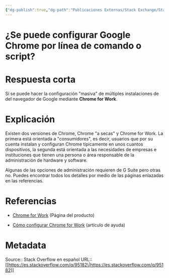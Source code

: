 ```yaml
---
{"dg-publish":true,"dg-path":"Publicaciones Externas/Stack Exchange/Stack Overflow en español/es.stackoverflow.com-95182.md","permalink":"/publicaciones-externas/stack-exchange/stack-overflow-en-espanol/es-stackoverflow-com-95182/","title":"¿Se puede configurar Google Chrome por línea de comando o script?","hide":true,"noteIcon":"\"0\"","created":"2024-04-03T12:49:10.759-06:00","updated":"2024-04-05T16:43:52.502-06:00"}
---
```


# ¿Se puede configurar Google Chrome por línea de comando o script?

# Respuesta corta
Sí se puede hacer la configuración "masiva" de múltiples instalaciones de del navegador de Google mediante **Chrome for Work**.

# Explicación

Existen dos versiones de Chrome, Chrome "a secas" y Chrome for Work. La primera está orientada a "consumidores", es decir, usuarios que por su cuenta instalan y configuran Chrome típicamente en unos cuantos dispositivos, la segunda está orientada a las necesidades de empresas e instituciones que tienen una persona o área responsable de la administración de hardware y software.

Algunas de las opciones de administración requieren de G Suite pero otras no. Puedes encontrar todos los detalles por medio de las páginas enlazadas en las referencias.

# Referencias

- [Chrome for Work][1] (Página del producto)
- [Cómo configurar Chrome for Work][2] (artículo de ayuda)


  [1]: https://enterprise.google.com/chrome/chrome-browser/
  [2]: https://support.google.com/chrome/a/answer/188446?hl=es

# Metadata
Source:: Stack Overflow en español
URL:: [[https://es.stackoverflow.com/q/95182\|https://es.stackoverflow.com/q/95182]]

